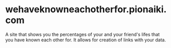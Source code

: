 # wehaveknowneachotherfor.pionaiki.com
A site that shows you the percentages of your and your friend's lifes that you have known each other for.
It allows for creation of links with your data.